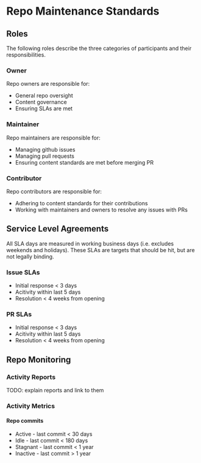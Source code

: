 # Repo Maintenance Standards

## Roles

The following roles describe the three categories of participants and their responsibilities.


### Owner

Repo owners are responsible for:

* General repo oversight
* Content governance
* Ensuring SLAs are met


### Maintainer

Repo maintainers are responsible for:

* Managing github issues
* Managing pull requests
* Ensuring content standards are met before merging PR


### Contributor

Repo contributors are responsible for:

* Adhering to content standards for their contributions
* Working with maintainers and owners to resolve any issues with PRs


## Service Level Agreements

All SLA days are measured in working business days (i.e. excludes weekends and holidays). These SLAs are targets that should be hit, but are not legally binding.


### Issue SLAs

* Initial response < 3 days
* Acitivity within last 5 days
* Resolution < 4 weeks from opening

### PR SLAs

* Initial response < 3 days
* Acitivity within last 5 days
* Resolution < 4 weeks from opening


## Repo Monitoring

### Activity Reports

TODO: explain reports and link to them


### Activity Metrics

#### Repo commits

* Active - last commit < 30 days
* Idle - last commit < 180 days
* Stagnant - last commit < 1 year
* Inactive - last commit > 1 year
